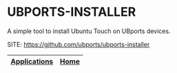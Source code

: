 # UBPORTS-INSTALLER

 A simple tool to install Ubuntu Touch on UBports devices.

 SITE: https://github.com/ubports/ubports-installer

 | [Applications](https://portable-linux-apps.github.io/apps.html) | [Home](https://portable-linux-apps.github.io)
 | --- | --- |
